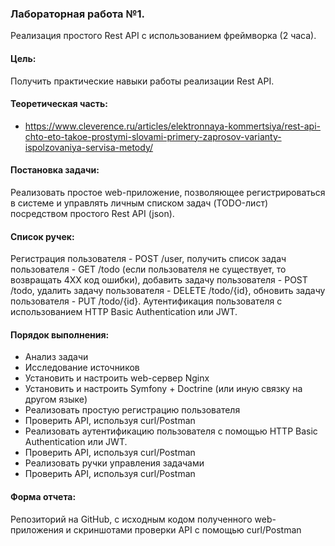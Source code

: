### Лабораторная работа №1. 
Реализация простого Rest API с использованием фреймворка (2 часа).

#### Цель:
Получить практические навыки работы реализации Rest API.

#### Теоретическая часть:
+ https://www.cleverence.ru/articles/elektronnaya-kommertsiya/rest-api-chto-eto-takoe-prostymi-slovami-primery-zaprosov-varianty-ispolzovaniya-servisa-metody/

#### Постановка задачи: 
Реализовать простое web-приложение, позволяющее регистрироваться в системе и управлять личным списком задач (TODO-лист) посредством простого Rest API (json). 

#### Список ручек: 
Регистрация пользователя - POST /user, получить список задач пользователя - GET /todo (если пользователя не существует, то возвращать 4XX код ошибки), добавить задачу пользователя - POST /todo, удалить задачу пользователя - DELETE /todo/{id}, обновить задачу пользователя - PUT /todo/{id}. Аутентификация пользователя с использованием HTTP Basic Authentication или JWT.

#### Порядок выполнения:
+ Анализ задачи
+ Исследование источников
+ Установить и настроить web-сервер Nginx
+ Установить и настроить Symfony + Doctrine (или иную связку на другом языке)
+ Реализовать простую регистрацию пользователя
+ Проверить API, используя curl/Postman
+ Реализовать аутентификацию пользователя с помощью HTTP Basic Authentication или JWT.
+ Проверить API, используя curl/Postman
+ Реализовать ручки управления задачами
+ Проверить API, используя curl/Postman

#### Форма отчета: 
Репозиторий на GitHub, с исходным кодом полученного web-приложения и скриншотами проверки API с помощью curl/Postman